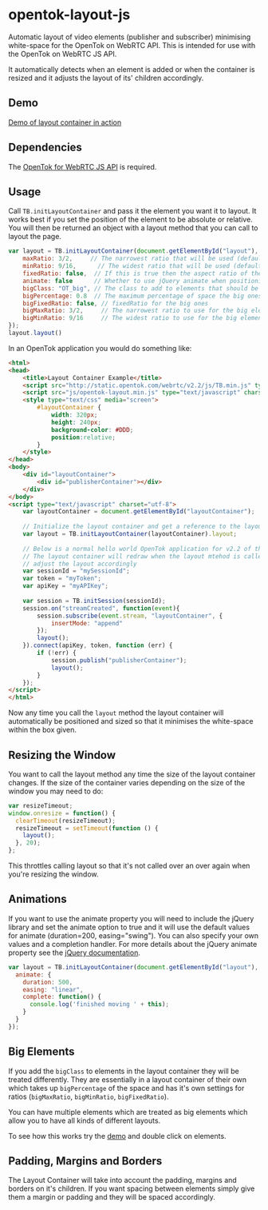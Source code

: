 opentok-layout-js
================

Automatic layout of video elements (publisher and subscriber) minimising white-space for the OpenTok on WebRTC API. This is intended for use with the OpenTok on WebRTC JS API.

It automatically detects when an element is added or when the container is resized and it adjusts the layout of its' children accordingly.

Demo
----

[Demo of layout container in action](http://aullman.github.io/opentok-layout-js/ "Layout-container Demo")

Dependencies
-------

The <a href="http://www.tokbox.com/opentok">OpenTok for WebRTC JS API</a> is required.

Usage
-----

Call `TB.initLayoutContainer` and pass it the element you want it to layout. It works best if you set the position of the element to be absolute or relative. You will then be returned an object with a layout method that you can call to layout the page.

```javascript
var layout = TB.initLayoutContainer(document.getElementById("layout"), {
    maxRatio: 3/2,     // The narrowest ratio that will be used (default 2x3)
    minRatio: 9/16,      // The widest ratio that will be used (default 16x9)
    fixedRatio: false,  // If this is true then the aspect ratio of the video is maintained and minRatio and maxRatio are ignored (default false)
    animate: false      // Whether to use jQuery animate when positioning (default false)
    bigClass: "OT_big", // The class to add to elements that should be sized bigger
    bigPercentage: 0.8  // The maximum percentage of space the big ones should take up
    bigFixedRatio: false, // fixedRatio for the big ones
    bigMaxRatio: 3/2,     // The narrowest ratio to use for the big elements (default 2x3)
    bigMinRatio: 9/16     // The widest ratio to use for the big elements (default 16x9)
});
layout.layout()
```

In an OpenTok application you would do something like:

```html
<html>
<head>
    <title>Layout Container Example</title>
    <script src="http://static.opentok.com/webrtc/v2.2/js/TB.min.js" type="text/javascript" charset="utf-8"></script>
    <script src="js/opentok-layout.min.js" type="text/javascript" charset="utf-8"></script>
    <style type="text/css" media="screen">
        #layoutContainer {
            width: 320px;
            height: 240px;
            background-color: #DDD;
            position:relative;
        }
    </style>
</head>
<body>
    <div id="layoutContainer">
        <div id="publisherContainer"></div>
    </div>
</body>
<script type="text/javascript" charset="utf-8">
    var layoutContainer = document.getElementById("layoutContainer");
    
    // Initialize the layout container and get a reference to the layout method
    var layout = TB.initLayoutContainer(layoutContainer).layout;
    
    // Below is a normal hello world OpenTok application for v2.2 of the API
    // The layout container will redraw when the layout mtehod is called and
    // adjust the layout accordingly
    var sessionId = "mySessionId";
    var token = "myToken";
    var apiKey = "myAPIKey";
    
    var session = TB.initSession(sessionId);
    session.on("streamCreated", function(event){
        session.subscribe(event.stream, "layoutContainer", {
            insertMode: "append"
        });
        layout();
    }).connect(apiKey, token, function (err) {
        if (!err) {
            session.publish("publisherContainer");
            layout();
        }
    });
</script>
</html>
```

Now any time you call the `layout` method the layout container will automatically be positioned and sized so that it minimises the white-space within the box given.

Resizing the Window
---------------

You want to call the layout method any time the size of the layout container changes. If the size of the container varies depending on the size of the window you may need to do:

```javascript
var resizeTimeout;
window.onresize = function() {
  clearTimeout(resizeTimeout);
  resizeTimeout = setTimeout(function () {
    layout();
  }, 20);
};
```

This throttles calling layout so that it's not called over an over again when you're resizing the window.

Animations
-------

If you want to use the animate property you will need to include the jQuery library and set the animate option to true and it will use the default values for animate (duration=200, easing="swing"). You can also specify your own values and a completion handler. For more details about the jQuery animate property see the [jQuery documentation](http://api.jquery.com/animate/).

```javascript
var layout = TB.initLayoutContainer(document.getElementById("layout"), {
  animate: {
    duration: 500,
    easing: "linear",
    complete: function() {
      console.log('finished moving ' + this);
    }
  }
});
```

Big Elements
--------

If you add the `bigClass` to elements in the layout container they will be treated differently. They are essentially in a layout container of their own which takes up `bigPercentage` of the space and has it's own settings for ratios (`bigMaxRatio`, `bigMinRatio`, `bigFixedRatio`).

You can have multiple elements which are treated as big elements which allow you to have all kinds of different layouts.

To see how this works try the [demo](https://aullman.github.io/opentok-layout-js "Layout-container Demo") and double click on elements.


Padding, Margins and Borders
----------

The Layout Container will take into account the padding, margins and borders on it's children. If you want spacing between elements simply give them a margin or padding and they will be spaced accordingly.
